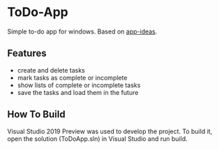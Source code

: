 # ToDo-App

Simple to-do app for windows. Based on [app-ideas](https://github.com/florinpop17/app-ideas/blob/master/Projects/To-Do-App.md).

## Features

* create and delete tasks
* mark tasks as complete or incomplete
* show lists of complete or incomplete tasks
* save the tasks and load them in the future

## How To Build

Visual Studio 2019 Preview was used to develop the project. To build it, open the solution (ToDoApp.sln) in Visual Studio and run build.
